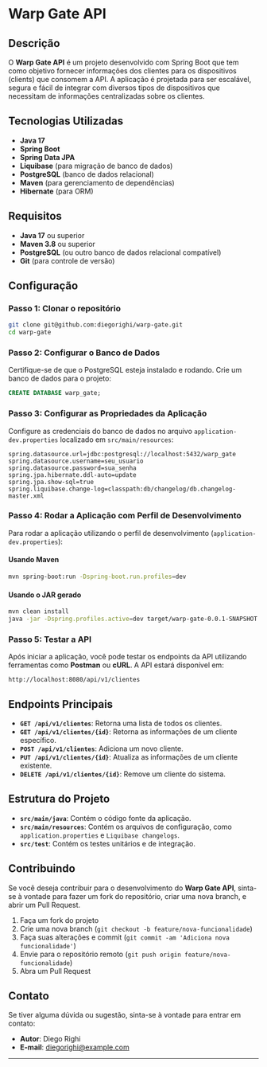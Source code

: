 # Warp Gate API

## Descrição

O **Warp Gate API** é um projeto desenvolvido com Spring Boot que tem como objetivo fornecer informações dos clientes para os dispositivos (clients) que consomem a API. A aplicação é projetada para ser escalável, segura e fácil de integrar com diversos tipos de dispositivos que necessitam de informações centralizadas sobre os clientes.

## Tecnologias Utilizadas

- **Java 17**
- **Spring Boot**
- **Spring Data JPA**
- **Liquibase** (para migração de banco de dados)
- **PostgreSQL** (banco de dados relacional)
- **Maven** (para gerenciamento de dependências)
- **Hibernate** (para ORM)

## Requisitos

- **Java 17** ou superior
- **Maven 3.8** ou superior
- **PostgreSQL** (ou outro banco de dados relacional compatível)
- **Git** (para controle de versão)

## Configuração

### Passo 1: Clonar o repositório

```bash
git clone git@github.com:diegorighi/warp-gate.git
cd warp-gate
```

### Passo 2: Configurar o Banco de Dados

Certifique-se de que o PostgreSQL esteja instalado e rodando. Crie um banco de dados para o projeto:

```sql
CREATE DATABASE warp_gate;
```

### Passo 3: Configurar as Propriedades da Aplicação

Configure as credenciais do banco de dados no arquivo `application-dev.properties` localizado em `src/main/resources`:

```properties
spring.datasource.url=jdbc:postgresql://localhost:5432/warp_gate
spring.datasource.username=seu_usuario
spring.datasource.password=sua_senha
spring.jpa.hibernate.ddl-auto=update
spring.jpa.show-sql=true
spring.liquibase.change-log=classpath:db/changelog/db.changelog-master.xml
```

### Passo 4: Rodar a Aplicação com Perfil de Desenvolvimento

Para rodar a aplicação utilizando o perfil de desenvolvimento (`application-dev.properties`):

#### Usando Maven
```bash
mvn spring-boot:run -Dspring-boot.run.profiles=dev
```

#### Usando o JAR gerado
```bash
mvn clean install
java -jar -Dspring.profiles.active=dev target/warp-gate-0.0.1-SNAPSHOT.jar
```

### Passo 5: Testar a API

Após iniciar a aplicação, você pode testar os endpoints da API utilizando ferramentas como **Postman** ou **cURL**. A API estará disponível em:

```
http://localhost:8080/api/v1/clientes
```

## Endpoints Principais

- **`GET /api/v1/clientes`**: Retorna uma lista de todos os clientes.
- **`GET /api/v1/clientes/{id}`**: Retorna as informações de um cliente específico.
- **`POST /api/v1/clientes`**: Adiciona um novo cliente.
- **`PUT /api/v1/clientes/{id}`**: Atualiza as informações de um cliente existente.
- **`DELETE /api/v1/clientes/{id}`**: Remove um cliente do sistema.

## Estrutura do Projeto

- **`src/main/java`**: Contém o código fonte da aplicação.
- **`src/main/resources`**: Contém os arquivos de configuração, como `application.properties` e `Liquibase changelogs`.
- **`src/test`**: Contém os testes unitários e de integração.

## Contribuindo

Se você deseja contribuir para o desenvolvimento do **Warp Gate API**, sinta-se à vontade para fazer um fork do repositório, criar uma nova branch, e abrir um Pull Request.

1. Faça um fork do projeto
2. Crie uma nova branch (`git checkout -b feature/nova-funcionalidade`)
3. Faça suas alterações e commit (`git commit -am 'Adiciona nova funcionalidade'`)
4. Envie para o repositório remoto (`git push origin feature/nova-funcionalidade`)
5. Abra um Pull Request

## Contato

Se tiver alguma dúvida ou sugestão, sinta-se à vontade para entrar em contato:

- **Autor**: Diego Righi
- **E-mail**: [diegorighi@example.com](mailto:dev.drighi@icloud.com)

---
